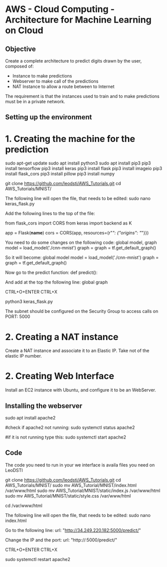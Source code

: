 # AWS - Cloud Computing - Architecture for Machine Learning on Cloud

## Objective
Create a complete architecture to predict digits drawn by the user, composed of:

- Instance to make predictions
- Webserver to make call of the predictions
- NAT Instance to allow a route between to Internet 

The requirement is that the instances used to train and to make predictions must be in a private network.

## Setting up the environment

# 1. Creating the machine for the prediction

sudo apt-get update
sudo apt install python3
sudo apt install pip3
pip3 install tensorflow
pip3 install keras
pip3 install flask
pip3 install imageio
pip3 install flask_cors
pip3 install pillow
pip3 install numpy

git clone https://github.com/leodsti/AWS_Tutorials.git
cd AWS_Tutorials/MNIST/

The following line will open the file, that needs to be edited:
sudo nano keras_flask.py

Add the following lines to the top of the file:

from flask_cors import CORS
from keras import backend as K

app = Flask(__name__)
cors = CORS(app, resources=(r"*": {"origins": "*"}})

You need to do some changes on the following code:
global model, graph
model = load_model('./cnn-mnist')
graph = graph = tf.get_default_graph()

So it will become:
global model
model = load_model('./cnn-mnist')
graph = graph = tf.get_default_graph()

Now go to the predict function:
def predict():

And add at the top the following line:
  global graph

CTRL+O+ENTER
CTRL+X

python3 keras_flask.py

The subnet should be configured on the Security Group to access calls on PORT: 5000


# 2. Creating a NAT instance

Create a NAT instance and associate it to an Elastic IP. Take not of the elastic IP number.

# 2. Creating Web Interface

Install an EC2 instance with Ubuntu, and configure it to be an WebServer.

## Installing the webserver 
sudo apt install apache2

#check if apache2 not running:
sudo systemctl status apache2

#if it is not running type this:
sudo systemctl start apache2

## Code

The code you need to run in your we interface is availa files you need on LeoDSTI

git clone https://github.com/leodsti/AWS_Tutorials.git
cd AWS_Tutorials/MNIST/
sudo mv AWS_Tutorial/MNIST/index.html /var/www/html
sudo mv AWS_Tutorial/MNIST/static/index.js /var/www/html 
sudo mv AWS_Tutorial/MNIST/static/style.css /var/www/html

cd /var/www/html

The following line will open the file, that needs to be edited:
sudo nano index.html

Go to the following line:
url: "http://34.249.220.182:5000/predict/"

Change the IP and the port:
url: "http://<ELASTIC IP>:5000/predict/"

CTRL+O+ENTER
CTRL+X

sudo systemctl restart apache2





